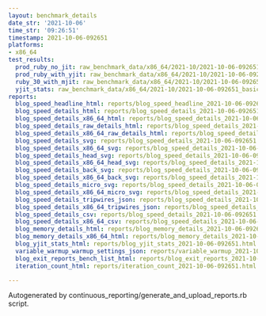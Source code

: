 ```yaml
---
layout: benchmark_details
date_str: '2021-10-06'
time_str: '09:26:51'
timestamp: 2021-10-06-092651
platforms:
- x86_64
test_results:
  prod_ruby_no_jit: raw_benchmark_data/x86_64/2021-10/2021-10-06-092651_basic_benchmark_prod_ruby_no_jit.json
  prod_ruby_with_yjit: raw_benchmark_data/x86_64/2021-10/2021-10-06-092651_basic_benchmark_prod_ruby_with_yjit.json
  ruby_30_with_mjit: raw_benchmark_data/x86_64/2021-10/2021-10-06-092651_basic_benchmark_ruby_30_with_mjit.json
  yjit_stats: raw_benchmark_data/x86_64/2021-10/2021-10-06-092651_basic_benchmark_yjit_stats.json
reports:
  blog_speed_headline_html: reports/blog_speed_headline_2021-10-06-092651.html
  blog_speed_details_html: reports/blog_speed_details_2021-10-06-092651.html
  blog_speed_details_x86_64_html: reports/blog_speed_details_2021-10-06-092651.x86_64.html
  blog_speed_details_raw_details_html: reports/blog_speed_details_2021-10-06-092651.raw_details.html
  blog_speed_details_x86_64_raw_details_html: reports/blog_speed_details_2021-10-06-092651.x86_64.raw_details.html
  blog_speed_details_svg: reports/blog_speed_details_2021-10-06-092651.svg
  blog_speed_details_x86_64_svg: reports/blog_speed_details_2021-10-06-092651.x86_64.svg
  blog_speed_details_head_svg: reports/blog_speed_details_2021-10-06-092651.head.svg
  blog_speed_details_x86_64_head_svg: reports/blog_speed_details_2021-10-06-092651.x86_64.head.svg
  blog_speed_details_back_svg: reports/blog_speed_details_2021-10-06-092651.back.svg
  blog_speed_details_x86_64_back_svg: reports/blog_speed_details_2021-10-06-092651.x86_64.back.svg
  blog_speed_details_micro_svg: reports/blog_speed_details_2021-10-06-092651.micro.svg
  blog_speed_details_x86_64_micro_svg: reports/blog_speed_details_2021-10-06-092651.x86_64.micro.svg
  blog_speed_details_tripwires_json: reports/blog_speed_details_2021-10-06-092651.tripwires.json
  blog_speed_details_x86_64_tripwires_json: reports/blog_speed_details_2021-10-06-092651.x86_64.tripwires.json
  blog_speed_details_csv: reports/blog_speed_details_2021-10-06-092651.csv
  blog_speed_details_x86_64_csv: reports/blog_speed_details_2021-10-06-092651.x86_64.csv
  blog_memory_details_html: reports/blog_memory_details_2021-10-06-092651.html
  blog_memory_details_x86_64_html: reports/blog_memory_details_2021-10-06-092651.x86_64.html
  blog_yjit_stats_html: reports/blog_yjit_stats_2021-10-06-092651.html
  variable_warmup_warmup_settings_json: reports/variable_warmup_2021-10-06-092651.warmup_settings.json
  blog_exit_reports_bench_list_html: reports/blog_exit_reports_2021-10-06-092651.bench_list.html
  iteration_count_html: reports/iteration_count_2021-10-06-092651.html

---
```

Autogenerated by continuous_reporting/generate_and_upload_reports.rb script.
